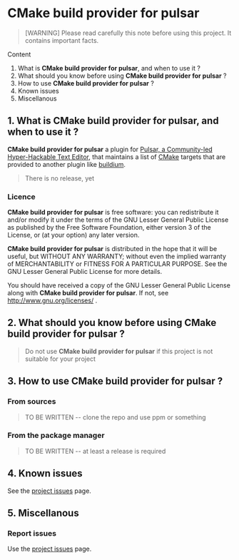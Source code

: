 # CMake build provider for pulsar

> [WARNING] Please read carefully this note before using this project. It contains important facts.

Content

1. What is **CMake build provider for pulsar**, and when to use it ?
2. What should you know before using **CMake build provider for pulsar** ?
3. How to use **CMake build provider for pulsar** ?
4. Known issues
5. Miscellanous

## 1. What is **CMake build provider for pulsar**, and when to use it ?

**CMake build provider for pulsar** a plugin for [Pulsar, a Community-led Hyper-Hackable Text Editor](https://pulsar-edit.dev/), that maintains a list of [CMake](https://cmake.org/) targets that are provided to another plugin like [buildium](https://github.com/atom-community/buildium).

> There is no release, yet

### Licence
 **CMake build provider for pulsar** is free software: you can redistribute it and/or modify it under the terms of the
 GNU Lesser General Public License as published by the Free Software Foundation, either version 3 of the License, or (at your
 option) any later version.

 **CMake build provider for pulsar** is distributed in the hope that it will be useful, but WITHOUT ANY WARRANTY; without
 even the implied warranty of MERCHANTABILITY or FITNESS FOR A PARTICULAR PURPOSE. See the GNU Lesser General Public License for
 more details.

 You should have received a copy of the GNU Lesser General Public License along with **CMake build provider for pulsar**.
 If not, see http://www.gnu.org/licenses/ .


## 2. What should you know before using **CMake build provider for pulsar** ?

> Do not use **CMake build provider for pulsar** if this project is not suitable for your project

## 3. How to use **CMake build provider for pulsar** ?

### From sources

> TO BE WRITTEN -- clone the repo and use ppm or something

### From the package manager

> TO BE WRITTEN -- at least a release is required

## 4. Known issues

See the [project issues](https://github.com/sporniket/cmake-build-provider-for-pulsar/issues) page.

## 5. Miscellanous

### Report issues

Use the [project issues](https://github.com/sporniket/cmake-build-provider-for-pulsar/issues) page.

